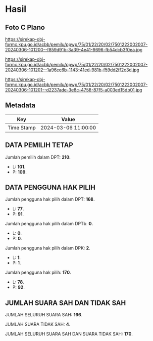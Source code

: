 # Hasil

## Foto C Plano

https://sirekap-obj-formc.kpu.go.id/acbb/pemilu/ppwp/75/01/22/20/02/7501222002007-20240306-101200--f859d91b-3a39-4e41-9696-fb54dcb3f0ea.jpg

https://sirekap-obj-formc.kpu.go.id/acbb/pemilu/ppwp/75/01/22/20/02/7501222002007-20240306-101202--1a96cc6b-1143-41ed-981b-f59dd2ff2c3d.jpg

https://sirekap-obj-formc.kpu.go.id/acbb/pemilu/ppwp/75/01/22/20/02/7501222002007-20240306-101201--d2237ade-3e8c-4758-87f5-a003ed15db01.jpg


## Metadata

| Key        | Value               |
| ---------- | ------------------- |
| Time Stamp | 2024-03-06 11:00:00 |


## DATA PEMILIH TETAP

Jumlah pemilih dalam DPT: **210**.
 * L: **101**.
 * P: **109**.

## DATA PENGGUNA HAK PILIH

Jumlah pengguna hak pilih dalam DPT: **168**.
 * L: **77**.
 * P: **91**.

Jumlah pengguna hak pilih dalam DPTb: **0**.
 * L: **0**.
 * P: **0**.

Jumlah pengguna hak pilih dalam DPK: **2**.
 * L: **1**.
 * P: **1**.

Jumlah pengguna hak pilih: **170**.
 * L: **78**.
 * P: **92**.

## JUMLAH SUARA SAH DAN TIDAK SAH

JUMLAH SELURUH SUARA SAH: **166**.

JUMLAH SUARA TIDAK SAH: **4**.

JUMLAH SELURUH SUARA SAH DAN SUARA TIDAK SAH: **170**.


